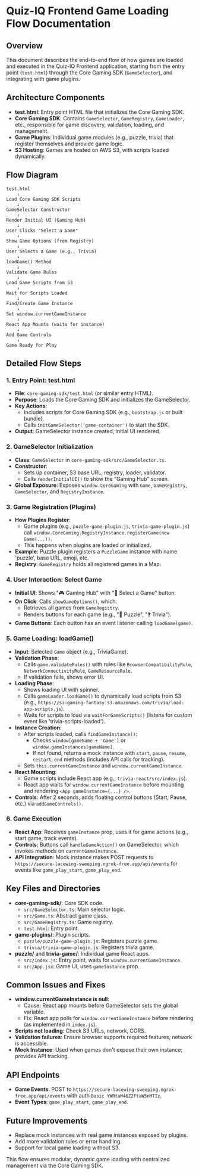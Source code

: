 # Quiz-IQ Frontend Game Loading Flow Documentation

## Overview
This document describes the end-to-end flow of how games are loaded and executed in the Quiz-IQ Frontend application, starting from the entry point (`test.html`) through the Core Gaming SDK (`GameSelector`), and integrating with game plugins.

## Architecture Components
- **test.html**: Entry point HTML file that initializes the Core Gaming SDK.
- **Core Gaming SDK**: Contains `GameSelector`, `GameRegistry`, `GameLoader`, etc., responsible for game discovery, validation, loading, and management.
- **Game Plugins**: Individual game modules (e.g., puzzle, trivia) that register themselves and provide game logic.
- **S3 Hosting**: Games are hosted on AWS S3, with scripts loaded dynamically.

## Flow Diagram
```
test.html
    ↓
Load Core Gaming SDK Scripts
    ↓
GameSelector Constructor
    ↓
Render Initial UI (Gaming Hub)
    ↓
User Clicks "Select a Game"
    ↓
Show Game Options (from Registry)
    ↓
User Selects a Game (e.g., Trivia)
    ↓
loadGame() Method
    ↓
Validate Game Rules
    ↓
Load Game Scripts from S3
    ↓
Wait for Scripts Loaded
    ↓
Find/Create Game Instance
    ↓
Set window.currentGameInstance
    ↓
React App Mounts (waits for instance)
    ↓
Add Game Controls
    ↓
Game Ready for Play
```

## Detailed Flow Steps

### 1. Entry Point: test.html
- **File**: `core-gaming-sdk/test.html` (or similar entry HTML).
- **Purpose**: Loads the Core Gaming SDK and initializes the GameSelector.
- **Key Actions**:
  - Includes scripts for Core Gaming SDK (e.g., `bootstrap.js` or built bundle).
  - Calls `initGameSelector('game-container')` to start the SDK.
- **Output**: GameSelector instance created, initial UI rendered.

### 2. GameSelector Initialization
- **Class**: `GameSelector` in `core-gaming-sdk/src/GameSelector.ts`.
- **Constructor**:
  - Sets up container, S3 base URL, registry, loader, validator.
  - Calls `renderInitialUI()` to show the "Gaming Hub" screen.
- **Global Exposure**: Exposes `window.CoreGaming` with `Game`, `GameRegistry`, `GameSelector`, and `RegistryInstance`.

### 3. Game Registration (Plugins)
- **How Plugins Register**:
  - Game plugins (e.g., `puzzle-game-plugin.js`, `trivia-game-plugin.js`) call `window.CoreGaming.RegistryInstance.registerGame(new Game(...))`.
  - This happens when plugins are loaded or initialized.
- **Example**: Puzzle plugin registers a `PuzzleGame` instance with name 'puzzle', base URL, emoji, etc.
- **Registry**: `GameRegistry` holds all registered games in a Map.

### 4. User Interaction: Select Game
- **Initial UI**: Shows "🎮 Gaming Hub" with "🚀 Select a Game" button.
- **On Click**: Calls `showGameOptions()`, which:
  - Retrieves all games from `GameRegistry`.
  - Renders buttons for each game (e.g., "🧩 Puzzle", "❓ Trivia").
- **Game Buttons**: Each button has an event listener calling `loadGame(game)`.

### 5. Game Loading: loadGame()
- **Input**: Selected `Game` object (e.g., TriviaGame).
- **Validation Phase**:
  - Calls `game.validateRules()` with rules like `BrowserCompatibilityRule`, `NetworkConnectivityRule`, `GameResourceRule`.
  - If validation fails, shows error UI.
- **Loading Phase**:
  - Shows loading UI with spinner.
  - Calls `gameLoader.loadGame()` to dynamically load scripts from S3 (e.g., `https://si-gaming-fantasy.s3.amazonaws.com/trivia/load-app-scripts.js`).
  - Waits for scripts to load via `waitForGameScripts()` (listens for custom event like 'trivia-scripts-loaded').
- **Instance Creation**:
  - After scripts loaded, calls `findGameInstance()`:
    - Checks `window[gameName + 'Game']` or `window.gameInstances[gameName]`.
    - If not found, returns a mock instance with `start`, `pause`, `resume`, `restart`, `end` methods (includes API calls for tracking).
  - Sets `this.currentGameInstance` and `window.currentGameInstance`.
- **React Mounting**:
  - Game scripts include React app (e.g., `trivia-react/src/index.js`).
  - React app waits for `window.currentGameInstance` before mounting and rendering `<App gameInstance={...} />`.
- **Controls**: After 2 seconds, adds floating control buttons (Start, Pause, etc.) via `addGameControls()`.

### 6. Game Execution
- **React App**: Receives `gameInstance` prop, uses it for game actions (e.g., start game, track events).
- **Controls**: Buttons call `handleGameAction()` on GameSelector, which invokes methods on `currentGameInstance`.
- **API Integration**: Mock instance makes POST requests to `https://secure-lacewing-sweeping.ngrok-free.app/api/events` for events like `game_play_start`, `game_play_end`.

## Key Files and Directories
- **core-gaming-sdk/**: Core SDK code.
  - `src/GameSelector.ts`: Main selector logic.
  - `src/Game.ts`: Abstract game class.
  - `src/GameRegistry.ts`: Game registry.
  - `test.html`: Entry point.
- **game-plugins/**: Plugin scripts.
  - `puzzle/puzzle-game-plugin.js`: Registers puzzle game.
  - `trivia/trivia-game-plugin.js`: Registers trivia game.
- **puzzle/** and **trivia-game/**: Individual game React apps.
  - `src/index.js`: Entry point, waits for `window.currentGameInstance`.
  - `src/App.jsx`: Game UI, uses `gameInstance` prop.

## Common Issues and Fixes
- **window.currentGameInstance is null**:
  - Cause: React app mounts before GameSelector sets the global variable.
  - Fix: React app polls for `window.currentGameInstance` before rendering (as implemented in `index.js`).
- **Scripts not loading**: Check S3 URLs, network, CORS.
- **Validation failures**: Ensure browser supports required features, network is accessible.
- **Mock Instance**: Used when games don't expose their own instance; provides API tracking.

## API Endpoints
- **Game Events**: POST to `https://secure-lacewing-sweeping.ngrok-free.app/api/events` with auth `Basic YWRtaW46Z2FtaW5nMTIz`.
- **Event Types**: `game_play_start`, `game_play_end`.

## Future Improvements
- Replace mock instances with real game instances exposed by plugins.
- Add more validation rules or error handling.
- Support for local game loading without S3.

This flow ensures modular, dynamic game loading with centralized management via the Core Gaming SDK.
